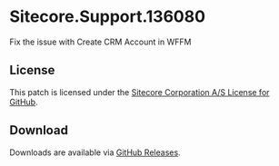 # Sitecore.Support.136080
Fix the issue with Create CRM Account in WFFM

## License  
This patch is licensed under the [Sitecore Corporation A/S License for GitHub](https://github.com/sitecoresupport/Sitecore.Support.136080/blob/master/LICENSE).  

## Download  
Downloads are available via [GitHub Releases](https://github.com/sitecoresupport/Sitecore.Support.136080/releases).  
